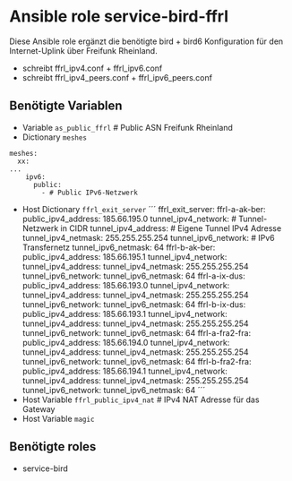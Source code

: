 # Ansible role service-bird-ffrl

Diese Ansible role ergänzt die benötigte bird + bird6 Konfiguration für den Internet-Uplink über Freifunk Rheinland.

- schreibt ffrl_ipv4.conf + ffrl_ipv6.conf
- schreibt ffrl_ipv4_peers.conf + ffrl_ipv6_peers.conf

## Benötigte Variablen

- Variable `as_public_ffrl` # Public ASN Freifunk Rheinland
- Dictionary `meshes`
```
meshes:
  xx:
...
    ipv6:
      public:
        - # Public IPv6-Netzwerk
```
- Host Dictionary `ffrl_exit_server`
´´´
ffrl_exit_server:
  ffrl-a-ak-ber:
    public_ipv4_address: 185.66.195.0
    tunnel_ipv4_network: # Tunnel-Netzwerk in CIDR
    tunnel_ipv4_address: # Eigene Tunnel IPv4 Adresse
    tunnel_ipv4_netmask: 255.255.255.254
    tunnel_ipv6_network: # IPv6 Transfernetz
    tunnel_ipv6_netmask: 64
  ffrl-b-ak-ber:
    public_ipv4_address: 185.66.195.1
    tunnel_ipv4_network:
    tunnel_ipv4_address:
    tunnel_ipv4_netmask: 255.255.255.254
    tunnel_ipv6_network:
    tunnel_ipv6_netmask: 64
  ffrl-a-ix-dus:
    public_ipv4_address: 185.66.193.0
    tunnel_ipv4_network:
    tunnel_ipv4_address:
    tunnel_ipv4_netmask: 255.255.255.254
    tunnel_ipv6_network:
    tunnel_ipv6_netmask: 64
  ffrl-b-ix-dus:
    public_ipv4_address: 185.66.193.1
    tunnel_ipv4_network:
    tunnel_ipv4_address:
    tunnel_ipv4_netmask: 255.255.255.254
    tunnel_ipv6_network:
    tunnel_ipv6_netmask: 64
  ffrl-a-fra2-fra:
    public_ipv4_address: 185.66.194.0
    tunnel_ipv4_network:
    tunnel_ipv4_address:
    tunnel_ipv4_netmask: 255.255.255.254
    tunnel_ipv6_network:
    tunnel_ipv6_netmask: 64
  ffrl-b-fra2-fra:
    public_ipv4_address: 185.66.194.1
    tunnel_ipv4_network:
    tunnel_ipv4_address:
    tunnel_ipv4_netmask: 255.255.255.254
    tunnel_ipv6_network:
    tunnel_ipv6_netmask: 64
´´´
- Host Variable `ffrl_public_ipv4_nat` # IPv4 NAT Adresse für das Gateway
- Host Variable `magic`

## Benötigte roles

- service-bird
